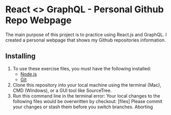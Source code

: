 # React <> GraphQL - Personal Github Repo Webpage

The main purpose of this project is to practice using React.js and GraphQL.
I created a personal webpage that shows my Github repositories information. 

## Installing
1. To use these exercise files, you must have the following installed:
	- [Node.js](https://nodejs.org/)
	- [Git](https://git-scm.com/)
2. Clone this repository into your local machine using the terminal (Mac), CMD (Windows), or a GUI tool like SourceTree.
3. Run this command line in the terminal
    error: Your local changes to the following files would be overwritten by checkout:        [files]
    Please commit your changes or stash them before you switch branches.
    Aborting
